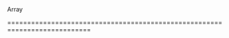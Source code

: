<!--merge--><!--/merge-->
<!--type-->Array<dxMenuItem><!--/type-->
===========================================================================
